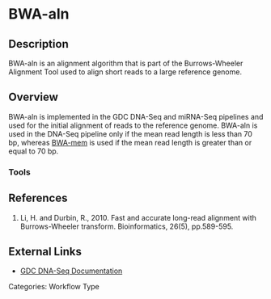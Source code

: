# BWA-aln #
## Description ##

BWA-aln is an alignment algorithm that is part of the Burrows-Wheeler Alignment Tool used to align short reads to a large reference genome.

## Overview ##

BWA-aln is implemented in the GDC DNA-Seq and miRNA-Seq pipelines and used for the initial alignment of reads to the reference genome. BWA-aln is used in the DNA-Seq pipeline only if the mean read length is less than 70 bp, whereas [BWA-mem](LINK) is used if the mean read length is greater than or equal to 70 bp.    

### Tools ###
## References ##
1. Li, H. and Durbin, R., 2010. Fast and accurate long-read alignment with Burrows-Wheeler transform. Bioinformatics, 26(5), pp.589-595.

## External Links ##
* [GDC DNA-Seq Documentation](https://docs.gdc.cancer.gov/Data/Bioinformatics_Pipelines/DNA_Seq_Variant_Calling_Pipeline/)

Categories: Workflow Type
